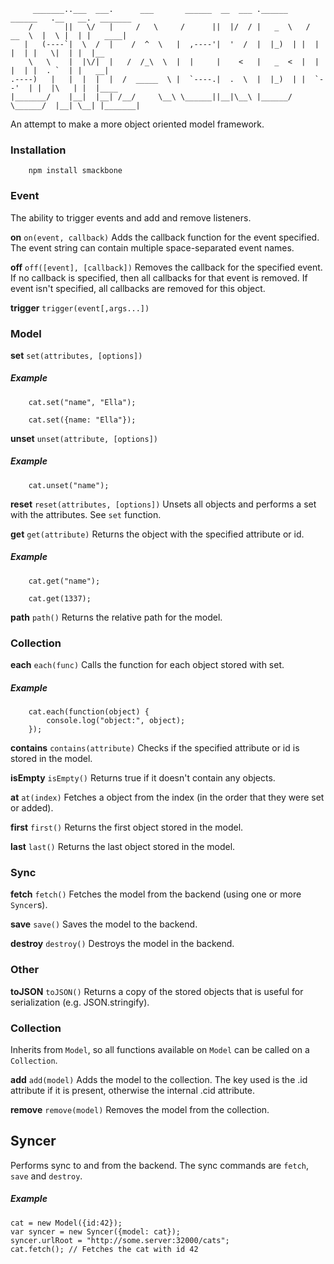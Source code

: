 	     _______..___  ___.      ___       ______  __  ___ .______     ______   .__   __.  _______
	    /       ||   \/   |     /   \     /      ||  |/  / |   _  \   /  __  \  |  \ |  | |   ____|
	   |   (----`|  \  /  |    /  ^  \   |  ,----'|  '  /  |  |_)  | |  |  |  | |   \|  | |  |__
	    \   \    |  |\/|  |   /  /_\  \  |  |     |    <   |   _  <  |  |  |  | |  . `  | |   __|
	.----)   |   |  |  |  |  /  _____  \ |  `----.|  .  \  |  |_)  | |  `--'  | |  |\   | |  |____
	|_______/    |__|  |__| /__/     \__\ \______||__|\__\ |______/   \______/  |__| \__| |_______|

An attempt to make a more object oriented model framework.

### Installation

		npm install smackbone

### Event
The ability to trigger events and add and remove listeners.

**on** `on(event, callback)`
Adds the callback function for the event specified. The event string can contain multiple space-separated event names.

**off** `off([event], [callback])`
Removes the callback for the specified event. If no callback is specified, then all callbacks for that event is removed. If event isn't specified, all callbacks are removed for this object.

**trigger** `trigger(event[,args...])`

### Model

**set** `set(attributes, [options])`
##### Example
		cat.set("name", "Ella");

		cat.set({name: "Ella"});

**unset** `unset(attribute, [options])`
##### Example
		cat.unset("name");

**reset** `reset(attributes, [options])`
Unsets all objects and performs a set with the attributes. See `set` function.

**get** `get(attribute)`
Returns the object with the specified attribute or id.

##### Example
		cat.get("name");

		cat.get(1337);

**path** `path()`
Returns the relative path for the model.

### Collection
**each** `each(func)`
Calls the function for each object stored with set.

##### Example
		cat.each(function(object) {
			console.log("object:", object);
		});

**contains** `contains(attribute)`
Checks if the specified attribute or id is stored in the model.

**isEmpty** `isEmpty()`
Returns true if it doesn't contain any objects.

**at** `at(index)`
Fetches a object from the index (in the order that they were set or added).

**first** `first()`
Returns the first object stored in the model.

**last** `last()`
Returns the last object stored in the model.

### Sync

**fetch** `fetch()`
Fetches the model from the backend (using one or more `Syncer`s).

**save** `save()`
Saves the model to the backend.

**destroy** `destroy()`
Destroys the model in the backend.

### Other

**toJSON** `toJSON()`
Returns a copy of the stored objects that is useful for serialization (e.g. JSON.stringify).

### Collection
Inherits from `Model`, so all functions available on `Model` can be called on a `Collection`.

**add** `add(model)`
Adds the model to the collection. The key used is the .id attribute if it is present, otherwise the internal .cid attribute.

**remove** `remove(model)`
Removes the model from the collection.

## Syncer
Performs sync to and from the backend. The sync commands are `fetch`, `save` and `destroy`.

##### Example

	cat = new Model({id:42});
	var syncer = new Syncer({model: cat});
	syncer.urlRoot = "http://some.server:32000/cats";
	cat.fetch(); // Fetches the cat with id 42
